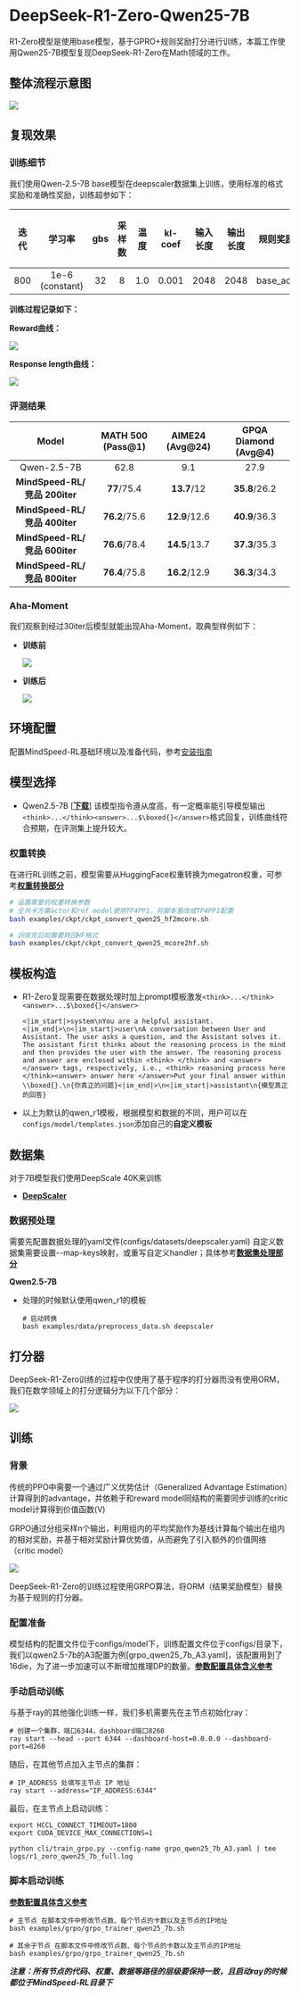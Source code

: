 # DeepSeek-R1-Zero-Qwen25-7B
R1-Zero模型是使用base模型，基于GPRO+规则奖励打分进行训练，本篇工作使用Qwen25-7B模型复现DeepSeek-R1-Zero在Math领域的工作。

## 整体流程示意图

![](../../sources/images/r1_zero/r1_zero_roadmap.png)


## 复现效果
### 训练细节

我们使用Qwen-2.5-7B base模型在deepscaler数据集上训练，使用标准的格式奖励和准确性奖励，训练超参如下：

|  迭代  | 学习率 |  gbs  |  采样数 | 温度 |  kl-coef | 输入长度 | 输出长度 | 规则奖励 | 奖励模型 |
|:----:|:----:|:----:|:----:|:----:|:----:|:----:|:----:|:----:|:----:|
| 800 | 1e-6 (constant) |  32  |  8  |  1.0  |  0.001  |  2048  |  2048  |  base_acc  | - |

**训练过程记录如下：**

**Reward曲线：**

![](../../sources/images/r1_zero/7b-reward-curses.png)

**Response length曲线：**

![](../../sources/images/r1_zero/7b-response-curses.png)


### 评测结果
|              Model              | MATH 500 (Pass@1) | AIME24  (Avg@24) | GPQA Diamond (Avg@4) |
|:-------------------------------:|:-----:|:-----:|:-----:|
| Qwen-2.5-7B  | 62.8 | 9.1 | 27.9 |
| **MindSpeed-RL/竞品 200iter** | **77**/75.4 | **13.7**/12 | **35.8**/26.2 |
| **MindSpeed-RL/竞品 400iter** | **76.2**/75.6 | **12.9**/12.6 | **40.9**/36.3 |
| **MindSpeed-RL/竞品 600iter** | **76.6**/78.4 | **14.5**/13.7 | **37.3**/35.3 |
| **MindSpeed-RL/竞品 800iter** | **76.4**/75.8 | **16.2**/12.9 | **36.3**/34.3 |


### Aha-Moment
我们观察到经过30iter后模型就能出现Aha-Moment，取典型样例如下：

- **训练前**

  ![](../../sources/images/r1_zero/normal_answer.png)
- **训练后**

  ![](../../sources/images/r1_zero/aha_moment.png)


## 环境配置
配置MindSpeed-RL基础环境以及准备代码，参考[安装指南](../install_guide.md)

## 模型选择
* Qwen2.5-7B [[**下载**]](https://huggingface.co/Qwen/Qwen2.5-7B)
该模型指令遵从度高，有一定概率能引导模型输出`<think>...</think><answer>...$\boxed{}</answer>`格式回复，训练曲线符合预期，在评测集上提升较大。

### 权重转换
在进行RL训练之前，模型需要从HuggingFace权重转换为megatron权重，可参考[**权重转换部分**](../algorithms/grpo.md)

```bash
# 设置需要的权重转换参数
# 全共卡方案actor和ref model使用TP4PP1，将脚本里改成TP4PP1配置
bash examples/ckpt/ckpt_convert_qwen25_hf2mcore.sh

# 训练完后如需要转回HF格式
bash examples/ckpt/ckpt_convert_qwen25_mcore2hf.sh
```

## 模板构造

* R1-Zero复现需要在数据处理时加上prompt模板激发`<think>...</think><answer>...$\boxed{}</answer>`
  ```
  <|im_start|>system\nYou are a helpful assistant.<|im_end|>\n<|im_start|>user\nA conversation between User and Assistant. The user asks a question, and the Assistant solves it. The assistant first thinks about the reasoning process in the mind and then provides the user with the answer. The reasoning process and answer are enclosed within <think> </think> and <answer> </answer> tags, respectively, i.e., <think> reasoning process here </think><answer> answer here </answer>Put your final answer within \\boxed{}.\n{你真正的问题}<|im_end|>\n<|im_start|>assistant\n{模型真正的回答}
  ```

* 以上为默认的qwen_r1模板，根据模型和数据的不同，用户可以在`configs/model/templates.json`添加自己的**自定义模板**


## 数据集
对于7B模型我们使用DeepScale 40K来训练

* [**DeepScaler**](https://huggingface.co/datasets/agentica-org/DeepScaleR-Preview-Dataset/tree/main)

### 数据预处理
需要先配置数据处理的yaml文件(configs/datasets/deepscaler.yaml)
自定义数据集需要设置--map-keys映射，或重写自定义handler；具体参考[**数据集处理部分**](../algorithms/grpo.md)


**Qwen2.5-7B**
* 处理的时候默认使用qwen_r1的模板

  ```shell
  # 启动转换
  bash examples/data/preprocess_data.sh deepscaler
  ```

## 打分器
DeepSeek-R1-Zero训练的过程中仅使用了基于程序的打分器而没有使用ORM，我们在数学领域上的打分逻辑分为以下几个部分：

![](../../sources/images/r1_zero/rule_reward.png)

## 训练
### 背景

传统的PPO中需要一个通过广义优势估计（Generalized Advantage Estimation）计算得到的advantage，并依赖于和reward model同结构的需要同步训练的critic model计算得到价值函数(V)

GRPO通过分组采样n个输出，利用组内的平均奖励作为基线计算每个输出在组内的相对奖励，并基于相对奖励计算优势值，从而避免了引入额外的价值网络（critic model）

![](../../sources/images/r1_zero/grpo.png)

DeepSeek-R1-Zero的训练过程使用GRPO算法，将ORM（结果奖励模型）替换为基于规则的打分器。

### 配置准备

模型结构的配置文件位于configs/model下，训练配置文件位于configs/目录下，我们以qwen2.5-7b的A3配置为例[grpo_qwen25_7b_A3.yaml]，该配置用到了16die，为了进一步加速可以不断增加推理DP的数量。[**参数配置具体含义参考**](../algorithms/grpo.md)

### 手动启动训练
与基于ray的其他强化训练一样，我们多机需要先在主节点初始化ray：

```shell
# 创建一个集群，端口6344，dashboard端口8260
ray start --head --port 6344 --dashboard-host=0.0.0.0 --dashboard-port=8260
```

随后，在其他节点加入主节点的集群：
```shell
# IP_ADDRESS 处填写主节点 IP 地址
ray start --address="IP_ADDRESS:6344"
```

最后，在主节点上启动训练：
```shell
export HCCL_CONNECT_TIMEOUT=1800
export CUDA_DEVICE_MAX_CONNECTIONS=1

python cli/train_grpo.py --config-name grpo_qwen25_7b_A3.yaml | tee logs/r1_zero_qwen25_7b_full.log
```

### 脚本启动训练

[**参数配置具体含义参考**](../algorithms/grpo.md)
```shell
# 主节点 在脚本文件中修改节点数、每个节点的卡数以及主节点的IP地址
bash examples/grpo/grpo_trainer_qwen25_7b.sh
```

```shell
# 其余子节点 在脚本文件中修改节点数、每个节点的卡数以及主节点的IP地址
bash examples/grpo/grpo_trainer_qwen25_7b.sh
```


***注意：所有节点的代码、权重、数据等路径的层级要保持一致，且启动ray的时候都位于MindSpeed-RL目录下***
